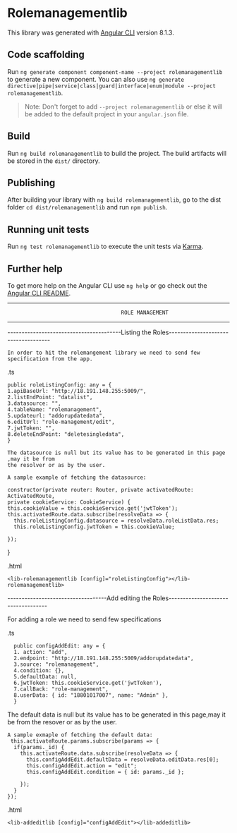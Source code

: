 # Rolemanagementlib

This library was generated with [Angular CLI](https://github.com/angular/angular-cli) version 8.1.3.

## Code scaffolding

Run `ng generate component component-name --project rolemanagementlib` to generate a new component. You can also use `ng generate directive|pipe|service|class|guard|interface|enum|module --project rolemanagementlib`.
> Note: Don't forget to add `--project rolemanagementlib` or else it will be added to the default project in your `angular.json` file. 

## Build

Run `ng build rolemanagementlib` to build the project. The build artifacts will be stored in the `dist/` directory.

## Publishing

After building your library with `ng build rolemanagementlib`, go to the dist folder `cd dist/rolemanagementlib` and run `npm publish`.

## Running unit tests

Run `ng test rolemanagementlib` to execute the unit tests via [Karma](https://karma-runner.github.io).

## Further help

To get more help on the Angular CLI use `ng help` or go check out the [Angular CLI README](https://github.com/angular/angular-cli/blob/master/README.md).

--------------------------------------------------------------------------------------------------
                                        ROLE MANAGEMENT
--------------------------------------------------------------------------------------------------



----------------------------------------Listing the Roles------------------------------------

    In order to hit the rolemangement library we need to send few specification from the app.

   .ts

    public roleListingConfig: any = {
    1.apiBaseUrl: "http://18.191.148.255:5009/",
    2.listEndPoint: "datalist",
    3.datasource: "",
    4.tableName: "rolemanagement",
    5.updateurl: "addorupdatedata",
    6.editUrl: "role-management/edit",
    7.jwtToken: "",
    8.deleteEndPoint: "deletesingledata",
    }

    The datasource is null but its value has to be generated in this page ,may it be from
    the resolver or as by the user.

    A sample example of fetching the datasource:

    constructor(private router: Router, private activatedRoute: ActivatedRoute,
    private cookieService: CookieService) {
    this.cookieValue = this.cookieService.get('jwtToken');
    this.activatedRoute.data.subscribe(resolveData => {
      this.roleListingConfig.datasource = resolveData.roleListData.res;
      this.roleListingConfig.jwtToken = this.cookieValue;
     
    });
  }
  
  .html

    <lib-rolemanagementlib [config]="roleListingConfig"></lib-rolemanagementlib>


-----------------------------------Add editing the Roles-----------------------------------

  For adding a role we need to send few specifications

   .ts

      public configAddEdit: any = {
      1. action: "add",
      2.endpoint: "http://18.191.148.255:5009/addorupdatedata",
      3.source: "rolemanagement",
      4.condition: {},
      5.defaultData: null,
      6.jwtToken: this.cookieService.get('jwtToken'),
      7.callBack: "role-management",
      8.userData: { id: "18801017007", name: "Admin" },
      }

   The  default data is null but its value has to be generated in this page,may it be from 
   the resover or as by the user.

    A sample exmaple of fetching the default data:
     this.activateRoute.params.subscribe(params => {
      if(params._id) {
        this.activateRoute.data.subscribe(resolveData => {
          this.configAddEdit.defaultData = resolveData.editData.res[0];
          this.configAddEdit.action = "edit";
          this.configAddEdit.condition = { id: params._id };
         
        });
      }
    }); 


   .html

    <lib-addeditlib [config]="configAddEdit"></lib-addeditlib>
